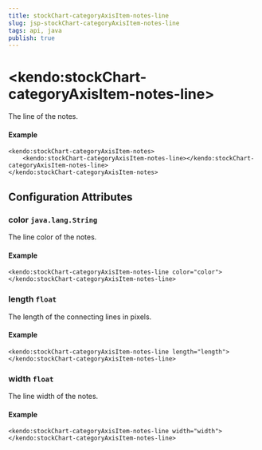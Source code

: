 ```yaml
---
title: stockChart-categoryAxisItem-notes-line
slug: jsp-stockChart-categoryAxisItem-notes-line
tags: api, java
publish: true
---
```


# \<kendo:stockChart-categoryAxisItem-notes-line\>

The line of the notes.

#### Example
    <kendo:stockChart-categoryAxisItem-notes>
        <kendo:stockChart-categoryAxisItem-notes-line></kendo:stockChart-categoryAxisItem-notes-line>
    </kendo:stockChart-categoryAxisItem-notes>

## Configuration Attributes

### color `java.lang.String`

The line color of the notes.

#### Example
    <kendo:stockChart-categoryAxisItem-notes-line color="color">
    </kendo:stockChart-categoryAxisItem-notes-line>

### length `float`

The length of the connecting lines in pixels.

#### Example
    <kendo:stockChart-categoryAxisItem-notes-line length="length">
    </kendo:stockChart-categoryAxisItem-notes-line>

### width `float`

The line width of the notes.

#### Example
    <kendo:stockChart-categoryAxisItem-notes-line width="width">
    </kendo:stockChart-categoryAxisItem-notes-line>

